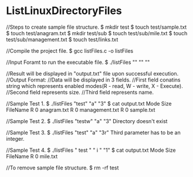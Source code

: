 # ListLinuxDirectoryFiles
//Steps to create sample file structure.
$ mkdir test
$ touch test/sample.txt
$ touch test/anagram.txt
$ mkdir test/sub
$ touch test/sub/mile.txt
$ touch test/sub/management.txt
$ touch test/links.txt

//Compile the project file.
$ gcc listFiles.c -o listFiles

//Input Foramt to run the executable file.
$ ./listFiles "<directoryPath>" "<subString>" "<N>"

//Result will be displayed in "output.txt" file upon successful execution.
//Output Format: 
//Data will be displayed in 3 fields.
//First field conatins string which represents enabled modes(R - read, W - write, X - Execute).
//Second field represents size.
//Third field represents name.

//Sample Test 1.
$ ./listFiles "test" "a" "3"
$ cat output.txt
Mode Size            FileName
R    0               anagram.txt
R    0               management.txt
R    0               sample.txt

//Sample Test 2.
$ ./listFiles "testw" "a" "3"
Directory doesn't exist

//Sample Test 3.
$ ./listFiles "test" "a" "3r"
Third parameter has to be an integer.

//Sample Test 4.
$ ./listFiles " test " " i " "1"
$ cat output.txt
Mode Size            FileName
R    0               mile.txt

//To remove sample file structure.
$ rm -rf test
